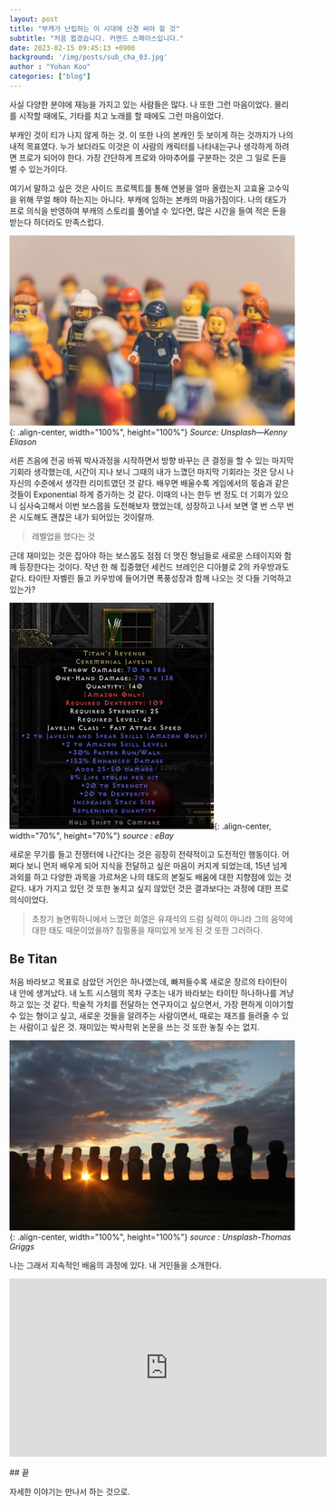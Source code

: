 ```yaml
---
layout: post
title: "부캐가 난립하는 이 시대에 신경 써야 할 것"
subtitle: "처음 뵙겠습니다. 커맨드 스페이스입니다."
date: 2023-02-15 09:45:13 +0900
background: '/img/posts/sub_cha_03.jpg'
author : "Yohan Koo"
categories: ["blog"]
---
```

사실 다양한 분야에 재능을 가지고 있는 사람들은 많다.
나 또한 그런 마음이었다. 물리를 시작할 때에도, 기타를 치고 노래를 할 때에도 그런 마음이었다.

부캐인 것이 티가 나지 않게 하는 것. 이 또한 나의 본캐인 듯 보이게 하는 것까지가 나의 내적 목표였다. 누가 보더라도 이것은 이 사람의 캐릭터를 나타내는구나 생각하게 하려면 프로가 되어야 한다. 가장 간단하게 프로와 아마추어를 구분하는 것은 그 일로 돈을 벌 수 있는가이다.

여기서 말하고 싶은 것은 사이드 프로젝트를 통해 연봉을 얼마 올렸는지 고효율 고수익을 위해 무얼 해야 하는지는 아니다. 부캐에 임하는 본캐의 마음가짐이다. 나의 태도가 프로 의식을 반영하여 부캐의 스토리를 풀어낼 수 있다면, 많은 시간을 들여 적은 돈을 받는다 하더라도 만족스럽다.

![logo](/img/posts/sub_cha_01.jpg){: .align-center, width="100%", height="100%"}  *Source: Unsplash—Kenny Eliason*

서른 즈음에 전공 바꿔 박사과정을 시작하면서 방향 바꾸는 큰 결정을 할 수 있는 마지막 기회라 생각했는데, 시간이 지나 보니 그때의 내가 느꼈던 마지막 기회라는 것은 당시 나 자신의 수준에서 생각한 리미트였던 것 같다. 배우면 배울수록 게임에서의 몫숨과 같은 것들이 Exponential 하게 증가하는 것 같다. 이때의 나는 한두 번 정도 더 기회가 있으니 심사숙고해서 이번 보스몹을 도전해보자 했었는데, 성장하고 나서 보면 열 번 스무 번은 시도해도 괜찮은 내가 되어있는 것이랄까.

> 레벨업을 했다는 것

근데 재미있는 것은 잡아야 하는 보스몹도 점점 더 멋진 형님들로 새로운 스테이지와 함께 등장한다는 것이다. 작년 한 해 집중했던 세컨드 브레인은 디아블로 2의 카우방과도 같다. 타이탄 자벨린 들고 카우방에 들어가면 폭풍성장과 함께 나오는 것 다들 기억하고 있는가?

![logo](/img/posts/sub_cha_02.png){: .align-center, width="70%", height="70%"}
*source : eBay*


새로운 무기를 들고 전쟁터에 나간다는 것은 굉장히 전략적이고 도전적인 행동이다. 어쩌다 보니 먼저 배우게 되어 지식을 전달하고 싶은 마음이 커지게 되었는데, 15년 넘게 과외를 하고 다양한 과목을 가르쳐온 나의 태도의 본질도 배움에 대한 지향점에 있는 것 같다. 내가 가지고 있던 것 또한 놓치고 싶지 않았던 것은 결과보다는 과정에 대한 프로의식이었다.

>초창기 놀면뭐하니에서 느꼈던 희열은 유재석의 드럼 실력이 아니라 그의 음악에 대한 태도 때문이었을까? 침펄풍을 재미있게 보게 된 것 또한 그러하다.


## Be Titan

처음 바라보고 목표로 삼았던 거인은 하나였는데, 빠져들수록 새로운 장르의 타이탄이 내 안에 생겨났다. 내 노트 시스템의 목차 구조는 내가 바라보는 타이탄 하나하나를 겨냥하고 있는 것 같다. 학술적 가치를 전달하는 연구자이고 싶으면서, 가장 편하게 이야기할 수 있는 형이고 싶고, 새로운 것들을 알려주는 사람이면서, 때로는 재즈를 들려줄 수 있는 사람이고 싶은 것. 재미있는 박사학위 논문을 쓰는 것 또한 놓칠 수는 없지.

![logo](/img/posts/sub_cha_03.jpg){: .align-center, width="100%", height="100%"}
*source : Unsplash-Thomas Griggs*

나는 그래서 지속적인 배움의 과정에 있다. 내 거인들을 소개한다.
<p align="middle">
<iframe width="560" height="315" src="https://www.youtube.com/embed/qJW0wSiag9s" frameborder="0" allow="autoplay; encrypted-media" allowfullscreen></iframe>
</p>
## 끝

자세한 이야기는 만나서 하는 것으로.